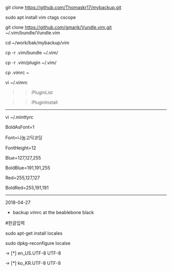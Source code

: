 
git clone https://github.com/Thomaskr17/mybackup.git

sudo apt install vim ctags cscope

git clone https://github.com/gmarik/Vundle.vim.git ~/.vim/bundle/Vundle.vim

cd ~/work/bak/mybackup/vim

cp -r .vim/bundle ~/.vim/

cp -r .vim/plugin ~/.vim/

cp .vimrc ~

vi ~/.vimrc

>> :PluginList

>> :PluginInstall

-----------------------------

vi ~/.minttyrc

BoldAsFont=1

Font=나눔고딕코딩

FontHeight=12

Blue=127,127,255

BoldBlue=191,191,255

Red=255,127,127

BoldRed=255,191,191

-----------------------------

2018-04-27
  - backup vimrc at the beablebone black



#한글입력

 sudo apt-get install locales
 
 sudo dpkg-reconfigure localse
 
  -> [*] en_US.UTF-8 UTF-8
  
  -> [*] ko_KR.UTF-8 UTF-8
    
